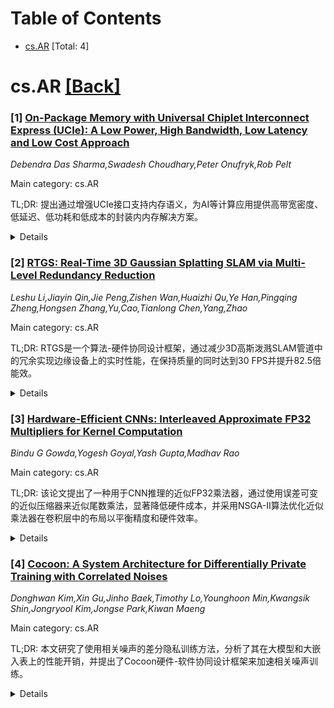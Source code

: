 <div id=toc></div>

# Table of Contents

- [cs.AR](#cs.AR) [Total: 4]


<div id='cs.AR'></div>

# cs.AR [[Back]](#toc)

### [1] [On-Package Memory with Universal Chiplet Interconnect Express (UCIe): A Low Power, High Bandwidth, Low Latency and Low Cost Approach](https://arxiv.org/abs/2510.06513)
*Debendra Das Sharma,Swadesh Choudhary,Peter Onufryk,Rob Pelt*

Main category: cs.AR

TL;DR: 提出通过增强UCIe接口支持内存语义，为AI等计算应用提供高带宽密度、低延迟、低功耗和低成本的封装内内存解决方案。


<details>
  <summary>Details</summary>
Motivation: 现有封装内内存解决方案无法满足AI等新兴计算应用对高能效带宽的需求，面临内存墙问题。

Method: 通过逻辑芯片复用LPDDR6和HBM内存连接到SoC的UCIe接口，以及让DRAM芯片原生支持UCIe而非LPDDR6总线接口。

Result: 相比现有HBM4和LPDDR封装内内存解决方案，实现了显著更高的带宽密度（最高10倍）、更低延迟（最高3倍）、更低功耗（最高3倍）和更低成本。

Conclusion: 增强UCIe支持内存语义是解决计算连续体中封装内内存需求的有效方法。

Abstract: Emerging computing applications such as Artificial Intelligence (AI) are
facing a memory wall with existing on-package memory solutions that are unable
to meet the power-efficient bandwidth demands. We propose to enhance UCIe with
memory semantics to deliver power-efficient bandwidth and cost-effective
on-package memory solutions applicable across the entire computing continuum.
We propose approaches by reusing existing LPDDR6 and HBM memory through a logic
die that connects to the SoC using UCIe. We also propose an approach where the
DRAM die natively supports UCIe instead of the LPDDR6 bus interface. Our
approaches result in significantly higher bandwidth density (up to 10x), lower
latency (up to 3x), lower power (up to 3x), and lower cost compared to existing
HBM4 and LPDDR on-package memory solutions.

</details>


### [2] [RTGS: Real-Time 3D Gaussian Splatting SLAM via Multi-Level Redundancy Reduction](https://arxiv.org/abs/2510.06644)
*Leshu Li,Jiayin Qin,Jie Peng,Zishen Wan,Huaizhi Qu,Ye Han,Pingqing Zheng,Hongsen Zhang,Yu,Cao,Tianlong Chen,Yang,Zhao*

Main category: cs.AR

TL;DR: RTGS是一个算法-硬件协同设计框架，通过减少3D高斯泼溅SLAM管道中的冗余实现边缘设备上的实时性能，在保持质量的同时达到30 FPS并提升82.5倍能效。


<details>
  <summary>Details</summary>
Motivation: 3D高斯泼溅SLAM系统虽然具有优异的渲染效率和精度，但由于速度不足尚未在资源受限的边缘设备上应用，需要解决管道中的冗余问题以实现实时性能。

Method: 算法层面：自适应高斯剪枝和动态下采样技术；硬件层面：子瓦片级流式策略、像素级配对调度、渲染与反向传播缓冲区、梯度合并单元。

Result: 在四个数据集和三种算法上实现实时性能（≥30 FPS），能效比基线提升82.5倍，质量损失可忽略不计。

Conclusion: RTGS通过算法-硬件协同设计有效解决了3DGS-SLAM在边缘设备上的实时运行问题，为资源受限环境提供了可行的解决方案。

Abstract: 3D Gaussian Splatting (3DGS) based Simultaneous Localization and Mapping
(SLAM) systems can largely benefit from 3DGS's state-of-the-art rendering
efficiency and accuracy, but have not yet been adopted in resource-constrained
edge devices due to insufficient speed. Addressing this, we identify notable
redundancies across the SLAM pipeline for acceleration. While conceptually
straightforward, practical approaches are required to minimize the overhead
associated with identifying and eliminating these redundancies. In response, we
propose RTGS, an algorithm-hardware co-design framework that comprehensively
reduces the redundancies for real-time 3DGS-SLAM on edge. To minimize the
overhead, RTGS fully leverages the characteristics of the 3DGS-SLAM pipeline.
On the algorithm side, we introduce (1) an adaptive Gaussian pruning step to
remove the redundant Gaussians by reusing gradients computed during
backpropagation; and (2) a dynamic downsampling technique that directly reuses
the keyframe identification and alpha computing steps to eliminate redundant
pixels. On the hardware side, we propose (1) a subtile-level streaming strategy
and a pixel-level pairwise scheduling strategy that mitigates workload
imbalance via a Workload Scheduling Unit (WSU) guided by previous iteration
information; (2) a Rendering and Backpropagation (R&B) Buffer that accelerates
the rendering backpropagation by reusing intermediate data computed during
rendering; and (3) a Gradient Merging Unit (GMU) to reduce intensive memory
accesses caused by atomic operations while enabling pipelined aggregation.
Integrated into an edge GPU, RTGS achieves real-time performance (>= 30 FPS) on
four datasets and three algorithms, with up to 82.5x energy efficiency over the
baseline and negligible quality loss. Code is available at
https://github.com/UMN-ZhaoLab/RTGS.

</details>


### [3] [Hardware-Efficient CNNs: Interleaved Approximate FP32 Multipliers for Kernel Computation](https://arxiv.org/abs/2510.06767)
*Bindu G Gowda,Yogesh Goyal,Yash Gupta,Madhav Rao*

Main category: cs.AR

TL;DR: 该论文提出了一种用于CNN推理的近似FP32乘法器，通过使用误差可变的近似压缩器来近似尾数乘法，显著降低硬件成本，并采用NSGA-II算法优化近似乘法器在卷积层中的布局以平衡精度和硬件效率。


<details>
  <summary>Details</summary>
Motivation: FP32乘法在硬件实现上计算成本高且复杂，但在神经网络推理等应用中，完美精度并非必需，可以牺牲一定精度来换取面积、功耗和速度的提升。

Method: 使用误差可变的近似压缩器来近似FP32乘法器的尾数乘法部分，并采用NSGA-II算法优化不同近似程度的FP32乘法器在卷积层核内的交错布局和排序。

Result: 提出的近似FP32乘法器显著降低了硬件成本，同时通过优化布局策略在CNN推理中实现了精度和硬件效率的良好平衡。

Conclusion: 近似FP32乘法器结合智能布局优化策略，为CNN推理提供了一种有效的硬件优化方案，在可接受的精度损失下显著提升了硬件效率。

Abstract: Single-precision floating point (FP32) data format, defined by the IEEE 754
standard, is widely employed in scientific computing, signal processing, and
deep learning training, where precision is critical. However, FP32
multiplication is computationally expensive and requires complex hardware,
especially for precisely handling mantissa multiplication. In practical
applications like neural network inference, perfect accuracy is not always
necessary, minor multiplication errors often have little impact on final
accuracy. This enables trading precision for gains in area, power, and speed.
This work focuses on CNN inference using approximate FP32 multipliers, where
the mantissa multiplication is approximated by employing error-variant
approximate compressors, that significantly reduce hardware cost. Furthermore,
this work optimizes CNN performance by employing differently approximated FP32
multipliers and studying their impact when interleaved within the kernels
across the convolutional layers. The placement and ordering of these
approximate multipliers within each kernel are carefully optimized using the
Non-dominated Sorting Genetic Algorithm-II, balancing the trade-off between
accuracy and hardware efficiency.

</details>


### [4] [Cocoon: A System Architecture for Differentially Private Training with Correlated Noises](https://arxiv.org/abs/2510.07304)
*Donghwan Kim,Xin Gu,Jinho Baek,Timothy Lo,Younghoon Min,Kwangsik Shin,Jongryool Kim,Jongse Park,Kiwan Maeng*

Main category: cs.AR

TL;DR: 本文研究了使用相关噪声的差分隐私训练方法，分析了其在大模型和大嵌入表上的性能开销，并提出了Cocoon硬件-软件协同设计框架来加速相关噪声训练。


<details>
  <summary>Details</summary>
Motivation: 机器学习模型会记忆和泄露训练数据，带来严重的隐私问题。虽然差分隐私训练(如DP-SGD)可以解决这个问题，但会降低模型准确性。新的相关噪声方法能提高准确性，但在大模型和大嵌入表上会产生显著开销。

Method: 提出Cocoon框架：1) Cocoon-Emb通过预计算和存储合并格式的相关噪声来加速带嵌入表的模型；2) Cocoon-NMP通过定制近内存处理设备支持大模型。

Result: 在基于FPGA的NMP设备原型上，Cocoon将性能提升了2.33-10.82倍(Cocoon-Emb)和1.55-3.06倍(Cocoon-NMP)。

Conclusion: Cocoon硬件-软件协同设计框架能有效解决相关噪声差分隐私训练在大模型和大嵌入表上的性能瓶颈，显著提升训练效率。

Abstract: Machine learning (ML) models memorize and leak training data, causing serious
privacy issues to data owners. Training algorithms with differential privacy
(DP), such as DP-SGD, have been gaining attention as a solution. However,
DP-SGD adds a noise at each training iteration, which degrades the accuracy of
the trained model. To improve accuracy, a new family of approaches adds
carefully designed correlated noises, so that noises cancel out each other
across iterations. We performed an extensive characterization study of these
new mechanisms, for the first time to the best of our knowledge, and show they
incur non-negligible overheads when the model is large or uses large embedding
tables. Motivated by the analysis, we propose Cocoon, a hardware-software
co-designed framework for efficient training with correlated noises. Cocoon
accelerates models with embedding tables through pre-computing and storing
correlated noises in a coalesced format (Cocoon-Emb), and supports large models
through a custom near-memory processing device (Cocoon-NMP). On a real system
with an FPGA-based NMP device prototype, Cocoon improves the performance by
2.33-10.82x(Cocoon-Emb) and 1.55-3.06x (Cocoon-NMP).

</details>
